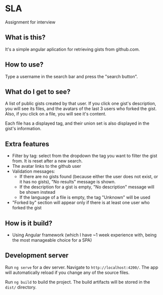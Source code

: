 # SLA

Assignment for interview

## What is this?

It's a simple angular aplication for retrieving gists from github.com. 

## How to use?

Type a username in the search bar and press the "search button".

## What do I get to see?

A list of public gists created by that user. If you click one gist's description, you will see its files, and the avatars of the last 3 users who forked the gist. Also, if you click on a file, you will see it's content.

Each file has a displayed tag, and their union set is also displayed in the gist's information.

## Extra features
 * Filter by tag: select from the dropdown the tag you want to filter the gist from. It is reset after a new search.
 * The avatar links to the github user
 * Validation messages:
     * If there are no gists found (because either the user does not exist, or it has no gists), "No results" message is shown.
     * If the description for a gist is empty, "No description" message will be shown instead
     * If the language of a file is empty, the tag "Unknown" will be used
 * "Forked by" section will appear only if there is at least one user who forked the gist


## How is it build?

* Using Angular framework (which I have ~1 week experience with, being the most manageable choice for a SPA)

## Development server

Run `ng serve` for a dev server. Navigate to `http://localhost:4200/`. The app will automatically reload if you change any of the source files.

Run `ng build` to build the project. The build artifacts will be stored in the `dist/` directory.
